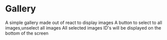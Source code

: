# Gallery
A simple gallery made out of react to display images
A button to select to all images,unselect all images
All selected images ID's will be displayed on the bottom of the screen
